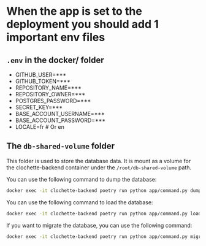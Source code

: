 # When the app is set to the deployment you should add 1 important env files

## `.env` in the docker/ folder

- GITHUB_USER=\*\*\*
- GITHUB_TOKEN=\*\*\*
- REPOSITORY_NAME=\*\*\*
- REPOSITORY_OWNER=\*\*\*
- POSTGRES_PASSWORD=\*\*\*
- SECRET_KEY=\*\*\*
- BASE_ACCOUNT_USERNAME=\*\*\*
- BASE_ACCOUNT_PASSWORD=\*\*\*
- LOCALE=fr # Or en

## The `db-shared-volume` folder

This folder is used to store the database data. It is mount as a volume for the clochette-backend container under the `/root/db-shared-volume` path.

You can use the following command to dump the database:

```bash
docker exec -it clochette-backend poetry run python app/command.py dump -o /root/db-shared-volume/dump.json
```

You can use the following command to load the database:

```bash
docker exec -it clochette-backend poetry run python app/command.py load -i /root/db-shared-volume/dump.json
```

If you want to migrate the database, you can use the following command:

```bash
docker exec -it clochette-backend poetry run python app/command.py migrate
```
